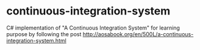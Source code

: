 # continuous-integration-system
C# implementation of "A Continuous Integration System" for learning purpose by following the post http://aosabook.org/en/500L/a-continuous-integration-system.html
